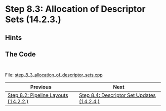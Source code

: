 # **Step 8.3: Allocation of Descriptor Sets (14.2.3.)**
## **Hints**

## **The Code**


```C++
    
```

File: [step_8_3_allocation_of_descriptor_sets.cpp](../Code/step_8_3_allocation_of_descriptor_sets.cpp)

| Previous | Next |
|---|---|
| [Step 8.2: Pipeline Layouts (14.2.2.)](pipeline_layouts.md) | [Step 8.4: Descriptor Set Updates (14.2.4.)](Tutorial/descriptor_set_updates.md) |